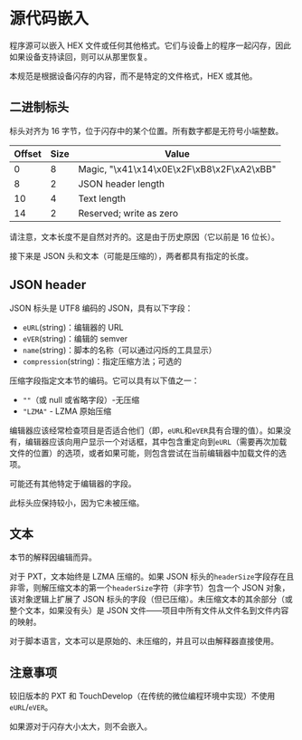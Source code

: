 # 源代码嵌入

程序源可以嵌入 HEX 文件或任何其他格式。它们与设备上的程序一起闪存，因此如果设备支持读回，则可以从那里恢复。

本规范是根据设备闪存的内容，而不是特定的文件格式，HEX 或其他。

## 二进制标头

标头对齐为 16 字节，位于闪存中的某个位置。所有数字都是无符号小端整数。

| Offset | Size | Value                                     |
| ------ | ---- | ----------------------------------------- |
| 0      | 8    | Magic, "\x41\x14\x0E\x2F\xB8\x2F\xA2\xBB" |
| 8      | 2    | JSON header length                        |
| 10     | 4    | Text length                               |
| 14     | 2    | Reserved; write as zero                   |

请注意，文本长度不是自然对齐的。这是由于历史原因（它以前是 16 位长）。

接下来是 JSON 头和文本（可能是压缩的），两者都具有指定的长度。

## JSON header

JSON 标头是 UTF8 编码的 JSON，具有以下字段：

- `eURL`(string)：编辑器的 URL
- `eVER`(string)：编辑的 semver
- `name`(string)：脚本的名称（可以通过闪烁的工具显示）
- `compression`(string)：指定压缩方法；可选的

压缩字段指定文本节的编码。它可以具有以下值之一：

- `""`（或 null 或省略字段）-无压缩
- `"LZMA"` - LZMA 原始压缩

编辑器应该经常检查项目是否适合他们（即，`eURL`和`eVER`具有合理的值）。如果没有，编辑器应该向用户显示一个对话框，其中包含重定向到`eURL`（需要再次加载文件的位置）的选项，或者如果可能，则包含尝试在当前编辑器中加载文件的选项。

可能还有其他特定于编辑器的字段。

此标头应保持较小，因为它未被压缩。

## 文本

本节的解释因编辑而异。

对于 PXT，文本始终是 LZMA 压缩的。如果 JSON 标头的`headerSize`字段存在且非零，则解压缩文本的第一个`headerSize`字符（非字节）包含一个 JSON 对象，该对象逻辑上扩展了 JSON 标头的字段（但已压缩）。未压缩文本的其余部分（或整个文本，如果没有头）是 JSON 文件——项目中所有文件从文件名到文件内容的映射。

对于脚本语言，文本可以是原始的、未压缩的，并且可以由解释器直接使用。

## 注意事项

较旧版本的 PXT 和 TouchDevelop（在传统的微位编程环境中实现）不使用`eURL`/`eVER`。

如果源对于闪存大小太大，则不会嵌入。
